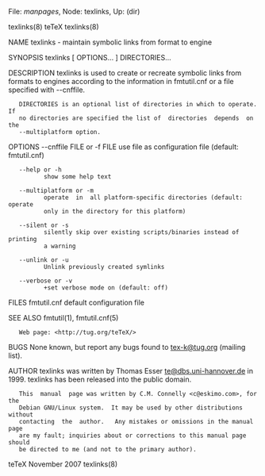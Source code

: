 File: *manpages*,  Node: texlinks,  Up: (dir)

texlinks(8)                          teTeX                         texlinks(8)



NAME
       texlinks - maintain symbolic links from format to engine

SYNOPSIS
       texlinks [ OPTIONS... ]  DIRECTORIES...

DESCRIPTION
       texlinks  is  used to create or recreate symbolic links from formats to
       engines according to the information in fmtutil.cnf or a file specified
       with --cnffile.

       DIRECTORIES is an optional list of directories in which to operate.  If
       no directories are specified the list of  directories  depends  on  the
       --multiplatform option.

OPTIONS
       --cnffile FILE or -f FILE
              use file as configuration file (default: fmtutil.cnf)

       --help or -h
              show some help text

       --multiplatform or -m
              operate  in  all platform-specific directories (default: operate
              only in the directory for this platform)

       --silent or -s
              silently skip over existing scripts/binaries instead of printing
              a warning

       --unlink or -u
              Unlink previously created symlinks

       --verbose or -v
              +set verbose mode on (default: off)

FILES
       fmtutil.cnf
              default configuration file

SEE ALSO
       fmtutil(1), fmtutil.cnf(5)

       Web page: <http://tug.org/teTeX/>

BUGS
       None  known,  but  report  any  bugs  found to <tex-k@tug.org> (mailing
       list).

AUTHOR
       texlinks was written by Thomas Esser <te@dbs.uni-hannover.de> in  1999.
       texlinks has been released into the public domain.

       This  manual  page was written by C.M. Connelly <c@eskimo.com>, for the
       Debian GNU/Linux system.  It may be used by other distributions without
       contacting  the  author.   Any mistakes or omissions in the manual page
       are my fault; inquiries about or corrections to this manual page should
       be directed to me (and not to the primary author).



teTeX                            November 2007                     texlinks(8)

